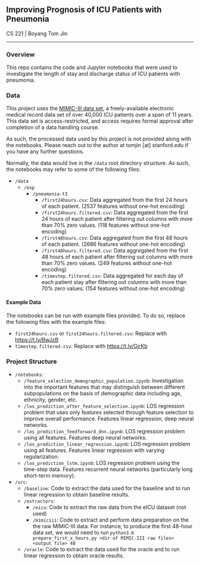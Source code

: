 ## Improving Prognosis of ICU Patients with Pneumonia
CS 221 | Boyang Tom Jin

---

### Overview
This repo contains the code and Jupyter notebooks that were used to investigate the length of stay and discharge status 
of ICU patients with pneumonia. 

### Data
This project uses the [MIMIC-III data set](https://mimic.physionet.org/), a freely-available electronic medical record 
data set of over 40,000 ICU patients over a span of 11 years. This data set is access-restricted, and access requires 
formal approval after completion of a data handling course. 

As such, the processed data used by this project is not provided along with the notebooks. Please reach out to the 
author at tomjin [at] stanford.edu if you have any further questions.

Normally, the data would live in the `/data` root directory structure. As such, the notebooks may refer to some of the 
following files:
- `/data`
   - `/exp`
      - `/pneumonia-t3`
         - `/first24hours.csv`: Data aggregated from the first 24 hours of each patient. (2537 features without one-hot encoding)
         - `/first24hours.filtered.csv`: Data aggregated from the first 24 hours of each patient after filtering out columns with more than 70% zero values. (118 features without one-hot encoding)
         - `/first48hours.csv`: Data aggregated from the first 48 hours of each patient. (2686 features without one-hot encoding)
         - `/first48hours.filtered.csv`: Data aggregated from the first 48 hours of each patient after filtering out columns with more than 70% zero values. (249 features without one-hot encoding)
         - `/timestep.filtered.csv`: Data aggregated for each day of each patient stay after filtering out columns with more than 70% zero values. (154 features without one-hot encoding)

#### Example Data
The notebooks can be run with example files provided. To do so, replace the following files with the example files:
- `first24hours.csv` or `first24hours.filtered.csv`: Replace with https://t.ly/BwJzB
- `timestep.filtered.csv`: Replace with https://t.ly/GjrKb

### Project Structure
- `/notebooks`: 
   - `/feature_selection_demographic_population.ipynb`: Investigation into the important features that may distinguish 
   between different subpopulations on the basis of demographic data including age, ethnicity, gender, etc.
   - `/los_prediction_after_feature_selection.ipynb`: LOS regression problem that uses only features selected through 
   feature selection to improve overall performance. Features linear regression, deep neural networks. 
   - `/los_prediction_feedforward_dnn.ipynb`: LOS regression problem using all features. Features deep neural networks.
   - `/los_prediction_linear_regression.ipynb`: LOS regression problem using all features. Features linear regression 
   with varying regularization.
   - `/los_prediction_lstm.ipynb`: LOS regression problem using the time-step data. Features recurrent neural networks 
   (particularly long short-term memory).
- `/src`: 
   - `/baseline`: Code to extract the data used for the baseline and to run linear regression to obtain baseline results.
   - `/extractors`: 
      - `/eicu`: Code to extract the raw data from the eICU dataset (not used)
      - `/mimiciii`: Code to extract and perform data preparation on the the raw MIMIC-III data. For instance, to produce the first 48-hour data set, we would need to run `python3.6 prepare_first_x_hours.py <dir of MIMIC-III raw files> <output file> 48`
   - `/oracle`: Code to extract the data used for the oracle and to run linear regression to obtain oracle results.

